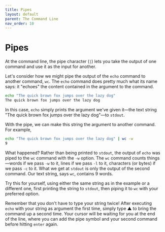 ```yaml
---
title: Pipes
layout: default
parent: The Command Line
nav_order: 10
---
```

# Pipes

At the command line, the pipe character (`|`) lets you take the output of one command and use it as the input for another.

Let's consider how we might pipe the output of the `echo` command to another command, `wc`. The `echo` command does pretty much what its name says: it "echoes" the content contained in the argument to the command.

```zsh
echo "The quick brown fox jumps over the lazy dog"
The quick brown fox jumps over the lazy dog
```
In this case, `echo` simply prints the argument we've given it&mdash;the text string "The quick brown fox jumps over the lazy dog"&mdash;to `stdout`.

With the pipe, we can make this string the argument to another command. For example,

```zsh
echo "The quick brown fox jumps over the lazy dog" | wc -w
9
```
What happened? Rather than being printed to `stdout`, the output of `echo` was piped to the `wc` command with the `-w` option. The `wc` command counts things&mdash;words if we pass `-w` to it, lines if we pass `-l` to it, characters (or bytes) if we pass `-c` to it. What we get at `stdout` is only the output of the second command. Our text string, says `wc`, contains 9 words.

Try this for yourself, using either the same string as in the example or a different one, first printing the string to `stdout`, then piping it to `wc` with your preferred option.

Remember that you don't have to type your string twice! After executing `echo` with your string as argument the first time, simply type &#x25b2; to bring the command up a second time. Your cursor will be waiting for you at the end of the line, where you can add the pipe symbol and your second command before hitting `enter` again.